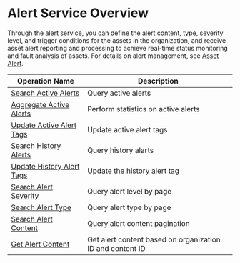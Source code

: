 # Alert Service Overview



Through the alert service, you can define the alert content, type, severity level, and trigger conditions for the assets in the organization, and receive asset alert reporting and processing to achieve real-time status monitoring and fault analysis of assets. For details on alert management, see [Asset Alert](/docs/device-connection/en/latest/howto/alert/alert_overview.html).

| Operation Name     | Description                |
|--------------|---------------------|
| [Search Active Alerts](search_active_alerts) | Query active alerts |
| [Aggregate Active Alerts](aggregate_active_alerts) | Perform statistics on active alerts |
|[Update Active Alert Tags](update_active_alert_tags)|Update active alert tags|
|[Search History Alerts](search_history_alerts)|Query history alarts|
|[Update History Alert Tags](update_history_alert_tags)|Update the history alert tag|
|[Search Alert Severity](search_alert_severity)|Query alert level by page|
|[Search Alert Type](search_alert_type)|Query alert type by page|
|[Search Alert Content](search_alert_content)|Query alert content pagination|
|[Get Alert Content](get_alert_content)|Get alert content based on organization ID and content ID|
